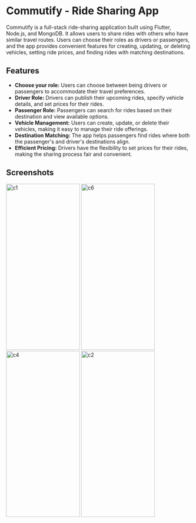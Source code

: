 # Commutify - Ride Sharing App

Commutify is a full-stack ride-sharing application built using Flutter, Node.js, and MongoDB. It allows users to share rides with others who have similar travel routes. Users can choose their roles as drivers or passengers, and the app provides convenient features for creating, updating, or deleting vehicles, setting ride prices, and finding rides with matching destinations.

## Features

- **Choose your role:** Users can choose between being drivers or passengers to accommodate their travel preferences.
- **Driver Role:** Drivers can publish their upcoming rides, specify vehicle details, and set prices for their rides.
- **Passenger Role:** Passengers can search for rides based on their destination and view available options.
- **Vehicle Management:** Users can create, update, or delete their vehicles, making it easy to manage their ride offerings.
- **Destination Matching:** The app helps passengers find rides where both the passenger's and driver's destinations align.
- **Efficient Pricing:** Drivers have the flexibility to set prices for their rides, making the sharing process fair and convenient.

## Screenshots



<img src="https://github.com/siddharthkanna/Commutify/assets/88847799/10c363a2-6932-40e2-bb67-b73cde6a6baf" alt="c1" width="200" height="450">

<img src="https://github.com/siddharthkanna/Commutify/assets/88847799/c0fd4c15-b825-40b1-90db-c8ce7a85a341" alt="c6" width="200" height="450">

<img src="https://github.com/siddharthkanna/Commutify/assets/88847799/a9242791-c3e5-467f-a6dd-a54fb8ec60d6" alt="c4" width="200" height="450">

<img src="https://github.com/siddharthkanna/Commutify/assets/88847799/ecf3632c-efbb-482c-bcf6-803da41235ea" alt="c2" width="200" height="450">



